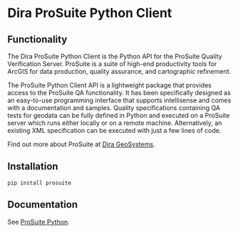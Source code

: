 # Dira ProSuite Python Client

## Functionality

The Dira ProSuite Python Client is the Python API for the ProSuite Quality Verification Server. ProSuite is a suite of high-end productivity tools for ArcGIS for data production, quality assurance, and cartographic refinement.

The ProSuite Python Client API is a lightweight package that provides access to the ProSuite QA functionality. It has been specifically designed as an easy-to-use programming interface that supports intellisense and comes with a documentation and samples.
Quality specifications containing QA tests for geodata can be fully defined in Python and executed on a ProSuite server which runs either locally or on a remote machine. Alternatively, an existing XML specification can be executed with just a few lines of code.

Find out more about ProSuite at [Dira GeoSystems](https://dirageosystems.ch/).

## Installation
``pip install prosuite``

## Documentation
See [ProSuite Python](https://dirageosystems.ch/prosuite-python/).
